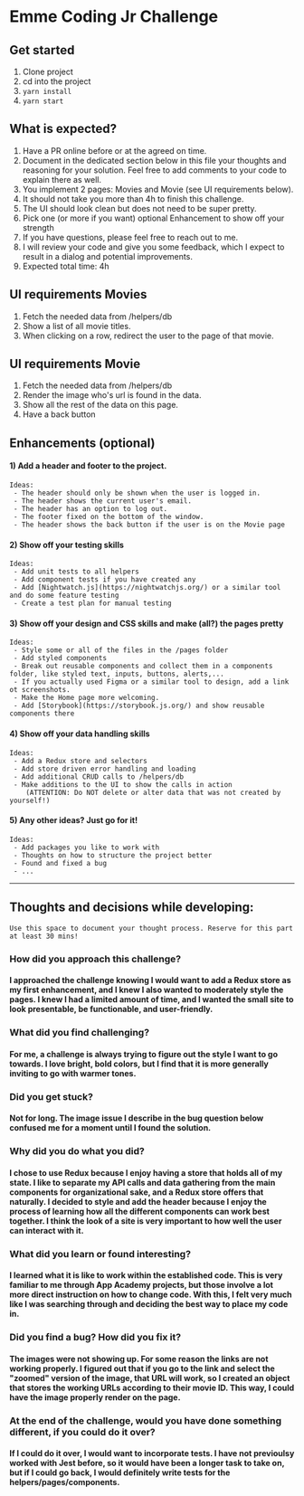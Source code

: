 # Emme Coding Jr Challenge

## Get started
1. Clone project
2. cd into the project
3. `yarn install`
4. `yarn start`

## What is expected?
1. Have a PR online before or at the agreed on time.
2. Document in the dedicated section below in this file your thoughts and reasoning for your solution. Feel free to add comments to your code to explain there as well.
3. You implement 2 pages: Movies and Movie (see UI requirements below).
4. It should not take you more than 4h to finish this challenge.
5. The UI should look clean but does not need to be super pretty.
6. Pick one (or more if you want) optional Enhancement to show off your strength
7. If you have questions, please feel free to reach out to me.
8. I will review your code and give you some feedback, which I expect to result in a dialog and potential improvements.
9. Expected total time: 4h

## UI requirements Movies
1. Fetch the needed data from /helpers/db
2. Show a list of all movie titles.
3. When clicking on a row, redirect the user to the page of that movie.

## UI requirements Movie
1. Fetch the needed data from /helpers/db
2. Render the image who's url is found in the data.
3. Show all the rest of the data on this page.
4. Have a back button

## Enhancements (optional)

#### 1) Add a header and footer to the project.
    Ideas:
     - The header should only be shown when the user is logged in.
     - The header shows the current user's email.
     - The header has an option to log out.
     - The footer fixed on the bottom of the window.
     - The header shows the back button if the user is on the Movie page

#### 2) Show off your testing skills
    Ideas:
     - Add unit tests to all helpers
     - Add component tests if you have created any
     - Add [Nightwatch.js](https://nightwatchjs.org/) or a similar tool and do some feature testing
     - Create a test plan for manual testing

#### 3) Show off your design and CSS skills and make (all?) the pages pretty
    Ideas:
     - Style some or all of the files in the /pages folder
     - Add styled components
     - Break out reusable components and collect them in a components folder, like styled text, inputs, buttons, alerts,...
     - If you actually used Figma or a similar tool to design, add a link ot screenshots.
     - Make the Home page more welcoming.
     - Add [Storybook](https://storybook.js.org/) and show reusable components there

#### 4) Show off your data handling skills
    Ideas:
     - Add a Redux store and selectors
     - Add store driven error handling and loading
     - Add additional CRUD calls to /helpers/db
     - Make additions to the UI to show the calls in action
        (ATTENTION: Do NOT delete or alter data that was not created by yourself!)

#### 5) Any other ideas? Just go for it!
    Ideas:
     - Add packages you like to work with
     - Thoughts on how to structure the project better
     - Found and fixed a bug
     - ...


----------

## Thoughts and decisions while developing:

    Use this space to document your thought process. Reserve for this part at least 30 mins!

### How did you approach this challenge?

#### I approached the challenge knowing I would want to add a Redux store as my first enhancement, and I knew I also wanted to moderately style the pages. I knew I had a limited amount of time, and I wanted the small site to look presentable, be functionable, and user-friendly.

### What did you find challenging?

#### For me, a challenge is always trying to figure out the style I want to go towards. I love bright, bold colors, but I find that it is more generally inviting to go with warmer tones. 

### Did you get stuck?

#### Not for long. The image issue I describe in the bug question below confused me for a moment until I found the solution.

### Why did you do what you did?

#### I chose to use Redux because I enjoy having a store that holds all of my state. I like to separate my API calls and data gathering from the main components for organizational sake, and a Redux store offers that naturally. I decided to style and add the header because I enjoy the process of learning how all the different components can work best together. I think the look of a site is very important to how well the user can interact with it.
   
### What did you learn or found interesting?

#### I learned what it is like to work within the established code. This is very familiar to me through App Academy projects, but those involve a lot more direct instruction on how to change code. With this, I felt very much like I was searching through and deciding the best way to place my code in.

### Did you find a bug? How did you fix it?

#### The images were not showing up. For some reason the links are not working properly. I figured out that if you go to the link and select the "zoomed" version of the image, that URL will work, so I created an object that stores the working URLs according to their movie ID. This way, I could have the image properly render on the page.

### At the end of the challenge, would you have done something different, if you could do it over?

#### If I could do it over, I would want to incorporate tests. I have not previoulsy worked with Jest before, so it would have been a longer task to take on, but if I could go back, I would definitely write tests for the helpers/pages/components.
